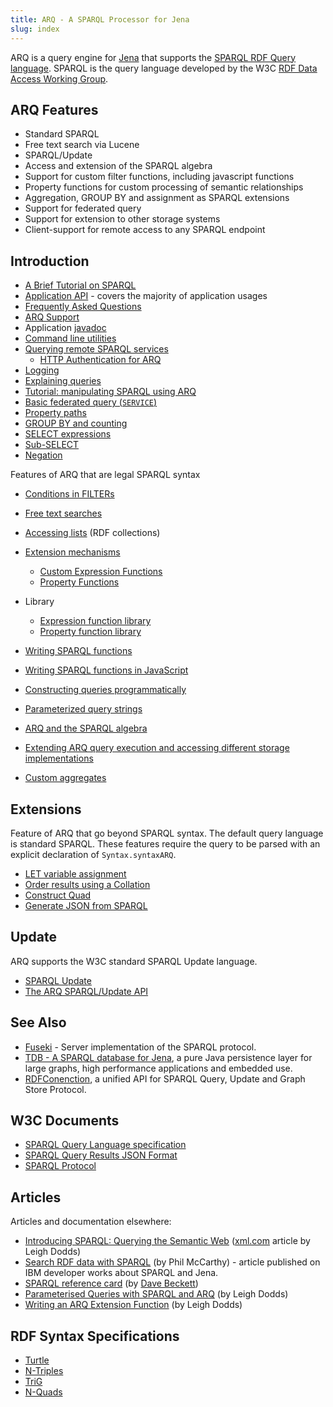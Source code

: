 ```yaml
---
title: ARQ - A SPARQL Processor for Jena
slug: index
---
```


ARQ is a query engine for [Jena](https://jena.apache.org/) that
supports the
[SPARQL RDF Query language](http://www.w3.org/TR/sparql11-query/).
SPARQL is the query language developed by the W3C
[RDF Data Access Working Group](http://www.w3.org/2001/sw/DataAccess/).

## ARQ Features

-   Standard SPARQL
-   Free text search via Lucene
-   SPARQL/Update
-   Access and extension of the SPARQL algebra
-   Support for custom filter functions, including javascript functions
-   Property functions for custom processing of semantic
    relationships
-   Aggregation, GROUP BY and assignment as SPARQL extensions
-   Support for federated query
-   Support for extension to other storage systems
-   Client-support for remote access to any SPARQL endpoint

## Introduction

-   [A Brief Tutorial on SPARQL](/tutorials/sparql.html)
-   [Application API](app_api.html) - covers the majority of
    application usages
-   [Frequently Asked Questions](faq.html)
-   [ARQ Support](support.html)
-   Application [javadoc](/documentation/javadoc/arq/index.html)
-   [Command line utilities](cmds.html)
-   [Querying remote SPARQL services](sparql-remote.html)
    - [HTTP Authentication for ARQ](http-auth.html)
-   [Logging](logging.html)
-   [Explaining queries](explain.html)
-   [Tutorial: manipulating SPARQL using ARQ](manipulating_sparql_using_arq.html)
-   [Basic federated query (`SERVICE`)](service.html)
-   [Property paths](property_paths.html)
-   [GROUP BY and counting](group-by.html)
-   [SELECT expressions](select_expr.html)
-   [Sub-SELECT](sub-select.html)
-   [Negation](negation.html)

Features of ARQ that are legal SPARQL syntax

-   [Conditions in FILTERs](function_forms.html)

-   [Free text searches](text-query.html)
-   [Accessing lists](rdf_lists.html) (RDF collections)
-   [Extension mechanisms](extension.html)
    -   [Custom Expression Functions](extension.html#valueFunctions)
    -   [Property Functions](extension.html#property-functions)
-   Library
    -   [Expression function library](library-function.html)
    -   [Property function library](library-propfunc.html)
-   [Writing SPARQL functions](writing_functions.html)
-   [Writing SPARQL functions in JavaScript](javascript-functions.html)
-   [Constructing queries programmatically](programmatic.html)
-   [Parameterized query strings](parameterized-sparql-strings.html)
-   [ARQ and the SPARQL algebra](algebra.html)
-   [Extending ARQ query execution and accessing different storage implementations](arq-query-eval.html)
-   [Custom aggregates](custom_aggregates.html)

## Extensions

Feature of ARQ that go beyond SPARQL syntax. The default query
language is standard SPARQL. These features require the query to be
parsed with an explicit declaration of `Syntax.syntaxARQ`.

-   [LET variable assignment](assignment.html)
-   [Order results using a Collation](collation.html)
-   [Construct Quad](construct-quad.html)
-   [Generate JSON from SPARQL](generate-json-from-sparql.html)

## Update

ARQ supports the W3C standard SPARQL Update language.

-   [SPARQL Update](http://www.w3.org/TR/sparql11-update/)
-   [The ARQ SPARQL/Update API](update.html)

## See Also

- [Fuseki](../fuseki2/index.html) - Server implementation of the SPARQL protocol.
- [TDB - A SPARQL database for Jena](../tdb), a pure Java persistence layer for large graphs, high performance applications and embedded use.
- [RDFConenction](../rdfconnection), a unified API for SPARQL Query, Update and Graph Store Protocol.

## W3C Documents

-   [SPARQL Query Language specification](http://www.w3.org/TR/sparql11-query/)
-   [SPARQL Query Results JSON Format](https://www.w3.org/TR/sparql11-results-json/)
-   [SPARQL Protocol](http://www.w3.org/TR/rdf-sparql-protocol/)

## Articles

Articles and documentation elsewhere:

-   [Introducing SPARQL: Querying the Semantic Web](http://xml.com/lpt/a/2005/11/16/introducing-sparql-querying-semantic-web-tutorial.html)
    ([xml.com](http://www.xml.com/) article by Leigh Dodds)
-   [Search RDF data with SPARQL](http://www.ibm.com/developerworks/xml/library/j-sparql/)
    (by Phil McCarthy) - article published on IBM developer works about
    SPARQL and Jena.
-   [SPARQL reference card](http://www.dajobe.org/2005/04-sparql/)
    (by [Dave Beckett](http://www.dajobe.org/))
-   [Parameterised Queries with SPARQL and ARQ](http://www.ldodds.com/blog/archives/000251.html)
    (by Leigh Dodds)
-   [Writing an ARQ Extension Function](http://www.ldodds.com/blog/archives/000252.html)
    (by Leigh Dodds)

## RDF Syntax Specifications

-   [Turtle](https://www.w3.org/TR/turtle/)
-   [N-Triples](https://www.w3.org/TR/n-triples)
-   [TriG](https://www.w3.org/TR/trig/)
-   [N-Quads](https://www.w3.org/TR/n-quads/)

